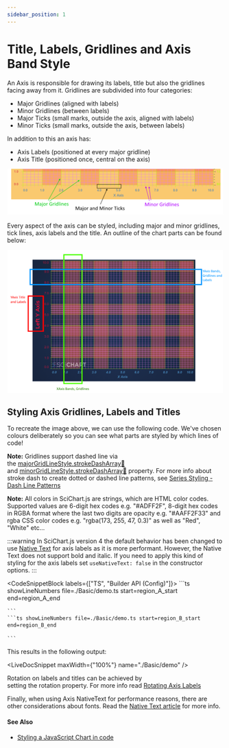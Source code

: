 ```yaml
---
sidebar_position: 1
---
```


# Title, Labels, Gridlines and Axis Band Style

An Axis is responsible for drawing its labels, title but also the gridlines facing away from it. Gridlines are subdivided into four categories:

*   Major Gridlines (aligned with labels)
*   Minor Gridlines (between labels)
*   Major Ticks (small marks, outside the axis, aligned with labels)
*   Minor Ticks (small marks, outside the axis, between labels)

In addition to this an axis has:

*   Axis Labels (positioned at every major gridline)
*   Axis Title (positioned once, central on the axis)

![](img/1.png)

Every aspect of the axis can be styled, including major and minor gridlines, tick lines, axis labels and the title. An outline of the chart parts can be found below:

![](img/2.png)

Styling Axis Gridlines, Labels and Titles
-----------------------------------------

To recreate the image above, we can use the following code. We've chosen colours deliberately so you can see what parts are styled by which lines of code!

**Note:** Gridlines support dashed line via the [majorGridLineStyle.strokeDashArray:blue_book:](https://www.scichart.com/documentation/js/current/typedoc/classes/axiscore.html#majorgridlinestyleproperty.strokedasharray) and [minorGridLineStyle.strokeDashArray:blue_book:](https://www.scichart.com/documentation/js/current/typedoc/classes/axiscore.html#minorgridlinestyleproperty.strokedasharray) property. For more info about stroke dash to create dotted or dashed line patterns, see [Series Styling - Dash Line Patterns](/2d-charts/styling-and-theming/dash-line-patterns)

**Note:** All colors in SciChart.js are strings, which are HTML color codes. Supported values are 6-digit hex codes e.g. "#ADFF2F", 8-digit hex codes in RGBA format where the last two digits are opacity e.g. "#AAFF2F33" and rgba CSS color codes e.g. "rgba(173, 255, 47, 0.3)" as well as "Red", "White" etc...

:::warning
In SciChart.js version 4 the default behavior has been changed to use [Native Text](/2d-charts/axis-api/axis-labels/performance-considerations-native-text-axis-abels) for axis labels as it is more performant. However, the Native Text does not support bold and italic. If you need to apply this kind of styling for the axis labels set `useNativeText: false` in the constructor options.
:::

<CodeSnippetBlock labels={["TS", "Builder API (Config)"]}>
    ```ts showLineNumbers file=./Basic/demo.ts start=region_A_start end=region_A_end

    ```
    ```ts showLineNumbers file=./Basic/demo.ts start=region_B_start end=region_B_end

    ```

</CodeSnippetBlock>

This results in the following output:

<LiveDocSnippet maxWidth={"100%"} name="./Basic/demo" />

Rotation on labels and titles can be achieved by setting the rotation property. For more info read [Rotating Axis Labels](/2d-charts/axis-api/axis-labels/rotating-axis-labels)

Finally, when using Axis NativeText for performance reasons, there are other considerations about fonts. Read the [Native Text article](/2d-charts/axis-api/axis-labels/performance-considerations-native-text-axis-abels) for more info.

#### See Also

* [Styling a JavaScript Chart in code](https://demo.scichart.com/javascript-chart-styling-theming-in-code)
